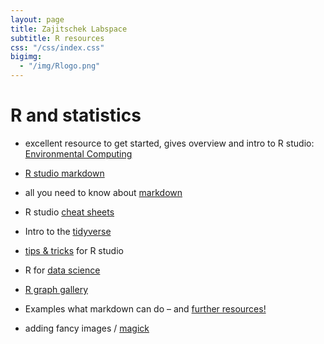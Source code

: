 ```yaml
---
layout: page
title: Zajitschek Labspace
subtitle: R resources
css: "/css/index.css"
bigimg:
  - "/img/Rlogo.png" 
---
```


# R and statistics

- excellent resource to get started, gives overview and intro to R studio:
[Environmental Computing](http://environmentalcomputing.net/)

- [R studio markdown](https://rmarkdown.rstudio.com/)

- all you need to know about [markdown](https://bookdown.org/yihui/rmarkdown/)

- R studio [cheat sheets](https://www.rstudio.com/resources/cheatsheets/)

- Intro to the [tidyverse](https://datacarpentry.org/R-ecology-lesson/03-dplyr.html)

- [tips & tricks](https://appsilon.com/r-studio-shortcuts-and-tips/?nabe=4825491004194816:1) for R studio


- R for [data science](https://r4ds.had.co.nz/)

- [R graph gallery](http://r-graph-gallery.com/)

- Examples what markdown can do – and [further resources!](https://rmarkdown.rstudio.com/gallery.html)

- adding fancy images / [magick](https://cran.r-project.org/web/packages/magick/vignettes/intro.html)

